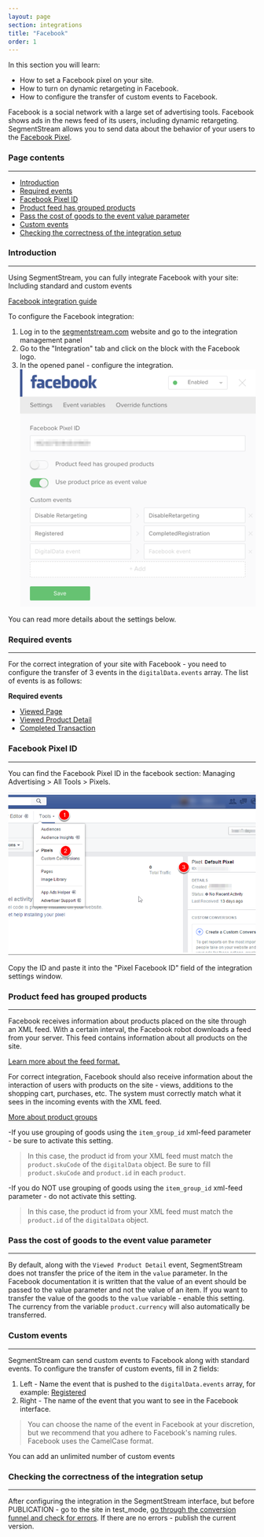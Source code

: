```yaml
---
layout: page
section: integrations
title: "Facebook"
order: 1
---
```


In this section you will learn:
* How to set a Facebook pixel on your site.
* How to turn on dynamic retargeting in Facebook.
* How to configure the transfer of custom events to Facebook.

Facebook is a social network with a large set of advertising tools. Facebook shows ads in the news feed of its users, including dynamic retargeting. SegmentStream allows you to send data about the behavior of your users to the [Facebook Pixel](https://developers.facebook.com/docs/facebook-pixel/api-reference#events).

### Page contents
------
<ul class="page-navigation">
  <li><a href="#0">Introduction</a></li>
  <li><a href="#1">Required events</a></li>
  <li><a href="#2">Facebook Pixel ID</a></li>
  <li><a href="#2_1">Product feed has grouped products</a></li>
  <li><a href="#2_2">Pass the cost of goods to the event value parameter</a></li>
  <li><a href="#3">Custom events</a></li>
  <li><a href="#4">Checking the correctness of the integration setup</a></li>
</ul>

### <a name="0"></a>Introduction
------
Using SegmentStream, you can fully integrate Facebook with your site: Including standard and custom events

[Facebook integration guide](https://developers.facebook.com/docs/facebook-pixel/api-reference)

To configure the Facebook integration:
1. Log in to the [segmentstream.com](https://admin.segmentstream.com/) website and go to the integration management panel
2. Go to the "Integration" tab and click on the block with the Facebook logo.
3. In the opened panel - configure the integration.
![](/img/integrations.facebook.1.png)

You can read more details about the settings below.

### <a name="1"></a>Required events
------
For the correct integration of your site with Facebook - you need to configure the transfer of 3 events in the `digitalData.events` array. The list of events is as follows:

**Required events**
* [Viewed Page](/events/viewed-page)
* [Viewed Product Detail](/events/viewed-product-detail)
* [Completed Transaction](/events/completed-transaction)

### <a name="2"></a>Facebook Pixel ID
------
You can find the Facebook Pixel ID in the facebook section: Managing Advertising > All Tools > Pixels.

![](/img/integrations.facebook.2.png)

Copy the ID and paste it into the "Pixel Facebook ID" field of the integration settings window.

### <a name="2_1"></a>Product feed has grouped products
------
Facebook receives information about products placed on the site through an XML feed. With a certain interval, the Facebook robot downloads a feed from your server. This feed contains information about all products on the site.

[Learn more about the feed format.](https://support.google.com/merchants/answer/7052112)

For correct integration, Facebook should also receive information about the interaction of users with products on the site - views, additions to the shopping cart, purchases, etc. The system must correctly match what it sees in the incoming events with the XML feed.

[More about product groups](https://support.google.com/merchants/answer/6324507)

-If you use grouping of goods using the `item_group_id` xml-feed parameter - be sure to activate this setting.
  >In this case, the product id from your XML feed must match the `product.skuCode` of the `digitalData` object. Be sure to fill `product.skuCode` and `product.id` in each `product`.

 -If you do NOT use grouping of goods using the `item_group_id` xml-feed parameter - do not activate this setting.
  >In this case, the product id from your XML feed must match the `product.id` of the `digitalData` object.

### <a name="2_2"></a>Pass the cost of goods to the event value parameter
------
By default, along with the `Viewed Product Detail` event, SegmentStream does not transfer the price of the item in the `value` parameter. In the Facebook documentation it is written that the value of an event should be passed to the value parameter and not the value of an item.
If you want to transfer the value of the goods to the `value` variable - enable this setting. The currency from the variable `product.currency` will also automatically be transferred.

### <a name="3"></a>Custom events
------
SegmentStream can send custom events to Facebook along with standard events.
To configure the transfer of custom events, fill in 2 fields:
1. Left - Name the event that is pushed to the `digitalData.events` array, for example: [Registered](/events/registered)
2. Right - The name of the event that you want to see in the Facebook interface.

> You can choose the name of the event in Facebook at your discretion, but we recommend that you adhere to Facebook's naming rules. Facebook uses the CamelCase format.

You can add an unlimited number of custom events

### <a name="5"></a>Checking the correctness of the integration setup
------
After configuring the integration in the SegmentStream interface, but before PUBLICATION - go to the site in test_mode, [go through the conversion funnel and check for errors](/for-analyst/integrations#2).
If there are no errors - publish the current version.

